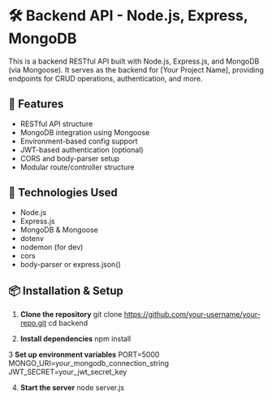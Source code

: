 # 🛠️ Backend API - Node.js, Express, MongoDB

This is a backend RESTful API built with Node.js, Express.js, and MongoDB (via Mongoose). It serves as the backend for [Your Project Name], providing endpoints for CRUD operations, authentication, and more.

## 🚀 Features

- RESTful API structure
- MongoDB integration using Mongoose
- Environment-based config support
- JWT-based authentication (optional)
- CORS and body-parser setup
- Modular route/controller structure

## 🧰 Technologies Used

- Node.js
- Express.js
- MongoDB & Mongoose
- dotenv
- nodemon (for dev)
- cors
- body-parser or express.json()

## 📦 Installation & Setup

1. **Clone the repository**
   git clone https://github.com/your-username/your-repo.git
   cd backend
   
2. **Install dependencies**
   npm install
   
3 **Set up environment variables**
   PORT=5000
   MONGO_URI=your_mongodb_connection_string
   JWT_SECRET=your_jwt_secret_key
   
4. **Start the server**
   node server.js
